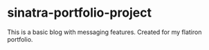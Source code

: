 # sinatra-portfolio-project
This is a basic blog with messaging features. Created for my flatiron portfolio.


